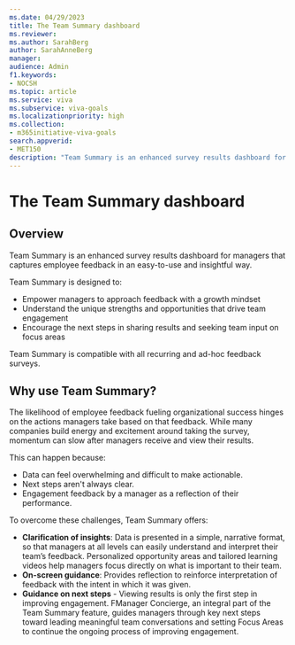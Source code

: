 ```yaml
---
ms.date: 04/29/2023
title: The Team Summary dashboard
ms.reviewer: 
ms.author: SarahBerg
author: SarahAnneBerg
manager: 
audience: Admin
f1.keywords:
- NOCSH
ms.topic: article
ms.service: viva
ms.subservice: viva-goals
ms.localizationpriority: high
ms.collection:  
- m365initiative-viva-goals  
search.appverid:
- MET150
description: "Team Summary is an enhanced survey results dashboard for managers which captures employee feedback as an easy-to-use and insightful experience for sharing with their teams"
---
```

# The Team Summary dashboard

## Overview

Team Summary is an enhanced survey results dashboard for managers that captures employee feedback in an easy-to-use and insightful way.

Team Summary is designed to:
 
- Empower managers to approach feedback with a growth mindset
- Understand the unique strengths and opportunities that drive team engagement 
- Encourage the next steps in sharing results and seeking team input on focus areas 

Team Summary is compatible with all recurring and ad-hoc feedback surveys.

## Why use Team Summary? 

The likelihood of employee feedback fueling organizational success hinges on the actions managers take based on that feedback. While many companies build energy and excitement around taking the survey, momentum can slow after managers receive and view their results.

This can happen because:

- Data can feel overwhelming and difficult to make actionable. 
- Next steps aren't always clear. 
- Engagement feedback by a manager as a reflection of their performance. 

To overcome these challenges, Team Summary offers:
 
- **Clarification of insights**: Data is presented in a simple, narrative format, so that managers at all levels can easily understand and interpret their team’s feedback. Personalized opportunity areas and tailored learning videos help managers focus directly on what is important to their team.
- **On-screen guidance**: Provides reflection to reinforce interpretation of feedback with the intent in which it was given.
- **Guidance on next steps** - Viewing results is only the first step in improving engagement. FManager Concierge, an integral part of the Team Summary feature, guides managers through key next steps toward leading meaningful team conversations and setting Focus Areas to continue the ongoing process of improving engagement.    
